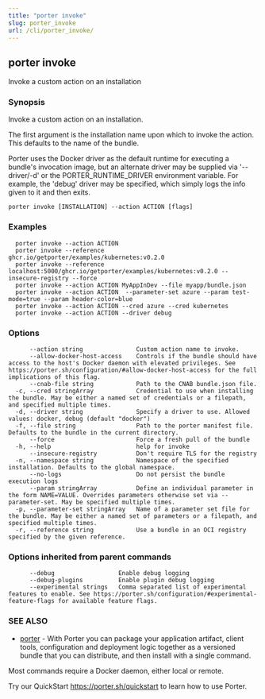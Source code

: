 ```yaml
---
title: "porter invoke"
slug: porter_invoke
url: /cli/porter_invoke/
---
```

## porter invoke

Invoke a custom action on an installation

### Synopsis

Invoke a custom action on an installation.

The first argument is the installation name upon which to invoke the action. This defaults to the name of the bundle.

Porter uses the Docker driver as the default runtime for executing a bundle's invocation image, but an alternate driver may be supplied via '--driver/-d' or the PORTER_RUNTIME_DRIVER environment variable.
For example, the 'debug' driver may be specified, which simply logs the info given to it and then exits.

```
porter invoke [INSTALLATION] --action ACTION [flags]
```

### Examples

```
  porter invoke --action ACTION
  porter invoke --reference ghcr.io/getporter/examples/kubernetes:v0.2.0
  porter invoke --reference localhost:5000/ghcr.io/getporter/examples/kubernetes:v0.2.0 --insecure-registry --force
  porter invoke --action ACTION MyAppInDev --file myapp/bundle.json
  porter invoke --action ACTION  --parameter-set azure --param test-mode=true --param header-color=blue
  porter invoke --action ACTION --cred azure --cred kubernetes
  porter invoke --action ACTION --driver debug

```

### Options

```
      --action string               Custom action name to invoke.
      --allow-docker-host-access    Controls if the bundle should have access to the host's Docker daemon with elevated privileges. See https://porter.sh/configuration/#allow-docker-host-access for the full implications of this flag.
      --cnab-file string            Path to the CNAB bundle.json file.
  -c, --cred stringArray            Credential to use when installing the bundle. May be either a named set of credentials or a filepath, and specified multiple times.
  -d, --driver string               Specify a driver to use. Allowed values: docker, debug (default "docker")
  -f, --file string                 Path to the porter manifest file. Defaults to the bundle in the current directory.
      --force                       Force a fresh pull of the bundle
  -h, --help                        help for invoke
      --insecure-registry           Don't require TLS for the registry
  -n, --namespace string            Namespace of the specified installation. Defaults to the global namespace.
      --no-logs                     Do not persist the bundle execution logs
      --param stringArray           Define an individual parameter in the form NAME=VALUE. Overrides parameters otherwise set via --parameter-set. May be specified multiple times.
  -p, --parameter-set stringArray   Name of a parameter set file for the bundle. May be either a named set of parameters or a filepath, and specified multiple times.
  -r, --reference string            Use a bundle in an OCI registry specified by the given reference.
```

### Options inherited from parent commands

```
      --debug                  Enable debug logging
      --debug-plugins          Enable plugin debug logging
      --experimental strings   Comma separated list of experimental features to enable. See https://porter.sh/configuration/#experimental-feature-flags for available feature flags.
```

### SEE ALSO

* [porter](/cli/porter/)	 - With Porter you can package your application artifact, client tools, configuration and deployment logic together as a versioned bundle that you can distribute, and then install with a single command.

Most commands require a Docker daemon, either local or remote.

Try our QuickStart https://porter.sh/quickstart to learn how to use Porter.


